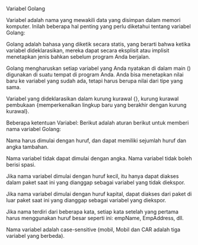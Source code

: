 Variabel Golang

Variabel adalah nama yang mewakili data yang disimpan dalam memori komputer. Inilah beberapa hal penting yang perlu diketahui tentang variabel Golang:

Golang adalah bahasa yang diketik secara statis, yang berarti bahwa ketika variabel dideklarasikan, mereka dapat secara eksplisit atau implisit menetapkan jenis bahkan sebelum program Anda berjalan.

Golang mengharuskan setiap variabel yang Anda nyatakan di dalam main () digunakan di suatu tempat di program Anda.
Anda bisa menetapkan nilai baru ke variabel yang sudah ada, tetapi harus berupa nilai dari tipe yang sama.

Variabel yang dideklarasikan dalam kurung kurawal {}, kurung kurawal pembukaan {memperkenalkan lingkup baru yang berakhir dengan kurung kurawal}.

Beberapa ketentuan Variabel:
Berikut adalah aturan berikut untuk memberi nama variabel Golang:

Nama harus dimulai dengan huruf, dan dapat memiliki sejumlah huruf dan angka tambahan.

Nama variabel tidak dapat dimulai dengan angka.
Nama variabel tidak boleh berisi spasi.

Jika nama variabel dimulai dengan huruf kecil, itu hanya dapat diakses dalam paket saat ini yang dianggap sebagai variabel yang tidak diekspor.

Jika nama variabel dimulai dengan huruf kapital, dapat diakses dari paket di luar paket saat ini yang dianggap sebagai variabel yang diekspor.

Jika nama terdiri dari beberapa kata, setiap kata setelah yang pertama harus menggunakan huruf besar seperti ini: empName, EmpAddress, dll.

Nama variabel adalah case-sensitive (mobil, Mobil dan CAR adalah tiga variabel yang berbeda).

